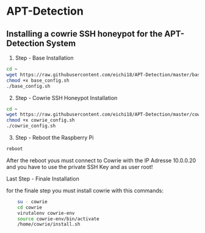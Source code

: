 # APT-Detection
## Installing a cowrie SSH honeypot for the APT-Detection System

1. Step - Base Installation
```bash
cd ~
wget https://raw.githubusercontent.com/eichi18/APT-Detection/master/base_config.sh
chmod +x base_config.sh
./base_config.sh
```

2. Step - Cowrie SSH Honeypot Installation
```bash
cd ~
wget https://raw.githubusercontent.com/eichi18/APT-Detection/master/cowrie_config.sh
chmod +x cowrie_config.sh
./cowrie_config.sh
```

3. Step - Reboot the Raspberry Pi
```bash
reboot
```

After the reboot yous must connect to Cowrie with the IP Adresse 10.0.0.20 and you have to use the private SSH Key and as user root!

Last Step - Finale Installation

for the finale step you must install cowrie with this commands:

```bash
    su - cowrie
    cd cowrie
    virutalenv cowrie-env
    source cowrie-env/bin/activate
    /home/cowrie/install.sh
```

